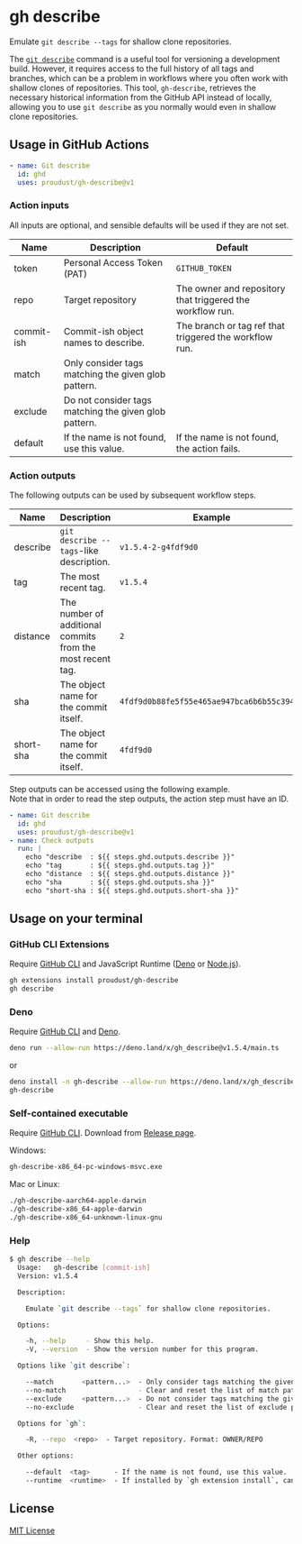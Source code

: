 # gh describe

Emulate `git describe --tags` for shallow clone repositories.

The [`git describe`](https://git-scm.com/docs/git-describe) command is a useful tool for versioning
a development build. However, it requires access to the full history of all tags and branches, which
can be a problem in workflows where you often work with shallow clones of repositories. This tool,
`gh-describe`, retrieves the necessary historical information from the GitHub API instead of
locally, allowing you to use `git describe` as you normally would even in shallow clone
repositories.

## Usage in GitHub Actions

```yml
- name: Git describe
  id: ghd
  uses: proudust/gh-describe@v1
```

### Action inputs

All inputs are optional, and sensible defaults will be used if they are not set.

| Name       | Description                                           | Default                                                   |
| ---------- | ----------------------------------------------------- | --------------------------------------------------------- |
| token      | Personal Access Token (PAT)                           | `GITHUB_TOKEN`                                            |
| repo       | Target repository                                     | The owner and repository that triggered the workflow run. |
| commit-ish | Commit-ish object names to describe.                  | The branch or tag ref that triggered the workflow run.    |
| match      | Only consider tags matching the given glob pattern.   |                                                           |
| exclude    | Do not consider tags matching the given glob pattern. |                                                           |
| default    | If the name is not found, use this value.             | If the name is not found, the action fails.               |

### Action outputs

The following outputs can be used by subsequent workflow steps.

| Name      | Description                                                | Example                                    |
| --------- | ---------------------------------------------------------- | ------------------------------------------ |
| describe  | `git describe --tags`-like description.                    | `v1.5.4-2-g4fdf9d0`                        |
| tag       | The most recent tag.                                       | `v1.5.4`                                   |
| distance  | The number of additional commits from the most recent tag. | `2`                                        |
| sha       | The object name for the commit itself.                     | `4fdf9d0b88fe5f55e465ae947bca6b6b55c39415` |
| short-sha | The object name for the commit itself.                     | `4fdf9d0`                                  |

Step outputs can be accessed using the following example.\
Note that in order to read the step outputs, the action step must have an ID.

```yml
- name: Git describe
  id: ghd
  uses: proudust/gh-describe@v1
- name: Check outputs
  run: |
    echo "describe  : ${{ steps.ghd.outputs.describe }}"
    echo "tag       : ${{ steps.ghd.outputs.tag }}"
    echo "distance  : ${{ steps.ghd.outputs.distance }}"
    echo "sha       : ${{ steps.ghd.outputs.sha }}"
    echo "short-sha : ${{ steps.ghd.outputs.short-sha }}"
```

## Usage on your terminal

### GitHub CLI Extensions

Require [GitHub CLI](https://github.com/cli/cli#installation) and JavaScript Runtime
([Deno](https://deno.land/#installation) or [Node.js](https://nodejs.org/)).

```sh
gh extensions install proudust/gh-describe
gh describe
```

### Deno

Require [GitHub CLI](https://github.com/cli/cli#installation) and
[Deno](https://deno.land/#installation).

```sh
deno run --allow-run https://deno.land/x/gh_describe@v1.5.4/main.ts
```

or

```sh
deno install -n gh-describe --allow-run https://deno.land/x/gh_describe@v1.5.4/main.ts
gh-describe
```

### Self-contained executable

Require [GitHub CLI](https://github.com/cli/cli#installation). Download from
[Release page](https://github.com/proudust/gh-describe/releases/latest).

Windows:

```cmd
gh-describe-x86_64-pc-windows-msvc.exe
```

Mac or Linux:

```sh
./gh-describe-aarch64-apple-darwin
./gh-describe-x86_64-apple-darwin
./gh-describe-x86_64-unknown-linux-gnu
```

### Help

```sh
$ gh describe --help
  Usage:   gh-describe [commit-ish]
  Version: v1.5.4

  Description:

    Emulate `git describe --tags` for shallow clone repositories.

  Options:

    -h, --help     - Show this help.
    -V, --version  - Show the version number for this program.

  Options like `git describe`:

    --match       <pattern...>  - Only consider tags matching the given glob pattern.
    --no-match                  - Clear and reset the list of match patterns.
    --exclude     <pattern...>  - Do not consider tags matching the given glob pattern.
    --no-exclude                - Clear and reset the list of exclude patterns.

  Options for `gh`:

    -R, --repo  <repo>  - Target repository. Format: OWNER/REPO

  Other options:

    --default  <tag>      - If the name is not found, use this value.
    --runtime  <runtime>  - If installed by `gh extension install`, can specify the execution runtime.  (Values: "deno", "node")
```

## License

[MIT License](LICENSE)
